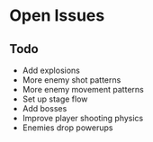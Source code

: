 # Open Issues

## Todo

- Add explosions
- More enemy shot patterns
- More enemy movement patterns
- Set up stage flow
- Add bosses
- Improve player shooting physics
- Enemies drop powerups